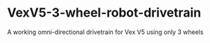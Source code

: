 # VexV5-3-wheel-robot-drivetrain
A working omni-directional drivetrain for Vex V5 using only 3 wheels
